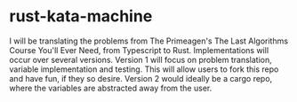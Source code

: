 # rust-kata-machine

I will be translating the problems from The Primeagen's The Last Algorithms Course You'll Ever Need, from Typescript to Rust.
Implementations will occur over several versions. Version 1 will focus on problem translation, variable implementation
and testing. This will allow users to fork this repo and have fun, if they so desire. Version 2 would ideally be a cargo
repo, where the variables are abstracted away from the user. 

